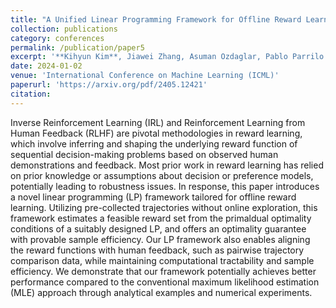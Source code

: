 ```yaml
---
title: "A Unified Linear Programming Framework for Offline Reward Learning from Human Demonstrations and Feedback"
collection: publications
category: conferences
permalink: /publication/paper5
excerpt: '**Kihyun Kim**, Jiawei Zhang, Asuman Ozdaglar, Pablo Parrilo'
date: 2024-01-02
venue: 'International Conference on Machine Learning (ICML)'
paperurl: 'https://arxiv.org/pdf/2405.12421'
citation: 
---
```


Inverse Reinforcement Learning (IRL) and Reinforcement Learning from Human Feedback (RLHF) are pivotal methodologies in reward learning, which involve inferring and shaping the underlying reward function of sequential decision-making problems based on observed human demonstrations and feedback. Most prior work in reward learning has relied on prior knowledge or assumptions about decision or preference models, potentially leading to robustness issues. In response, this paper introduces a novel linear programming (LP) framework tailored for offline reward learning. Utilizing pre-collected trajectories without online exploration, this framework estimates a feasible reward set from the primaldual optimality conditions of a suitably designed LP, and offers an optimality guarantee with provable sample efficiency. Our LP framework also enables aligning the reward functions with human feedback, such as pairwise trajectory comparison data, while maintaining computational tractability and sample efficiency. We demonstrate that our framework potentially achieves better performance compared to the conventional maximum likelihood estimation (MLE) approach through analytical examples and numerical experiments.